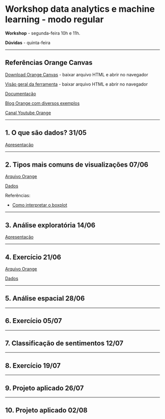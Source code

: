 # Workshop data analytics e machine learning - modo regular

**Workshop** - segunda-feira 10h e 11h.

**Dúvidas** - quinta-feira

---
## Referências Orange Canvas

[Download Orange Canvas](https://drive.google.com/file/d/1OyLjUDHh0gDMyUB69yc88CSrwROC_Lrc/view?usp=sharing) - baixar arquivo HTML e abrir no navegador

[Visão geral da ferramenta](https://drive.google.com/file/d/1eSqfiVC2-LEdqvUCgf0x8CRb_dxjB6sC/view?usp=sharing) - baixar arquivo HTML e abrir no navegador

[Documentação](https://orangedatamining.com/docs/)

[Blog Orange com diversos exemplos](https://orangedatamining.com/blog/)

[Canal Youtube Orange](https://youtube.com/playlist?list=PLmNPvQr9Tf-ZSDLwOzxpvY-HrE0yv-8Fy)

---

## 1. O que são dados? 31/05

[Apresentação](https://drive.google.com/file/d/1flzz2WRnYR8q6R_ZtARVJT2G5RNZc4Hm/view?usp=sharing)

---
## 2. Tipos mais comuns de visualizações 07/06

[Arquivo Orange](https://drive.google.com/file/d/14dsUrxcT1LLR5lq6wkCB2gFercP6ES9l/view?usp=sharing)

[Dados](https://drive.google.com/drive/folders/1KOgEJu9uqInfL8cCLUANaGgbNbohw0mr?usp=sharing)

Referências:

* [Como interpretar o boxplot](https://support.minitab.com/pt-br/minitab/18/help-and-how-to/graphs/how-to/boxplot/interpret-the-results/key-results/)


----
## 3. Análise exploratória 14/06

[Apresentação](https://drive.google.com/file/d/1ct5yvRiI30dxmcIABaEMxuOJWrnL0I2h/view?usp=sharing)

---
## 4. Exercício 21/06

[Arquivo Orange](https://drive.google.com/file/d/1bd973xxFYokN3Pon9r-Nd_6D7gP8klOj/view?usp=sharing)

[Dados](https://drive.google.com/file/d/1DLBwEzn9xjeoNc-eDKpaRyrs4UNb7vVZ/view?usp=sharing)

---
## 5. Análise espacial 28/06

---
## 6. Exercício 05/07

---
## 7. Classificação de sentimentos 12/07

---
## 8. Exercício 19/07

---
## 9. Projeto aplicado 26/07

---
## 10. Projeto aplicado 02/08